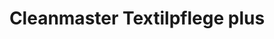 ---
title: "Cleanmaster Textilpflege plus"
url: /halle-saale/cleanmaster-textilpflege-plus/
shop: Wäscherei
---